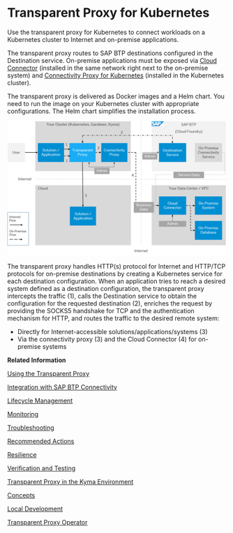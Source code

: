 <!-- loioacc64ada71e34f98867f16fbcc471b5e -->

# Transparent Proxy for Kubernetes

Use the transparent proxy for Kubernetes to connect workloads on a Kubernetes cluster to Internet and on-premise applications.

The transparent proxy routes to SAP BTP destinations configured in the Destination service. On-premise applications must be exposed via [Cloud Connector](cloud-connector-e6c7616.md) \(installed in the same network right next to the on-premise system\) and [Connectivity Proxy for Kubernetes](connectivity-proxy-for-kubernetes-e661713.md) \(installed in the Kubernetes cluster\).

The transparent proxy is delivered as Docker images and a Helm chart. You need to run the image on your Kubernetes cluster with appropriate configurations. The Helm chart simplifies the installation process.

![](images/CS_Transparent_Proxy_Arch_PPT_d4060b6.png)

The transparent proxy handles HTTP\(s\) protocol for Internet and HTTP/TCP protocols for on-premise destinations by creating a Kubernetes service for each destination configuration. When an application tries to reach a desired system defined as a destination configuration, the transparent proxy intercepts the traffic \(1\), calls the Destination service to obtain the configuration for the requested destination \(2\), enriches the request by providing the SOCKS5 handshake for TCP and the authentication mechanism for HTTP, and routes the traffic to the desired remote system:

-   Directly for Internet-accessible solutions/applications/systems \(3\)
-   Via the connectivity proxy \(3\) and the Cloud Connector \(4\) for on-premise systems

**Related Information**  


[Using the Transparent Proxy](using-the-transparent-proxy-c5257cf.md "Use the transparent proxy for Kubernetes in different SAP BTP communication scenarios.")

[Integration with SAP BTP Connectivity](integration-with-sap-btp-connectivity-aa9fc26.md "Integrate the transparent proxy with other SAP BTP Connectivity services.")

[Lifecycle Management](lifecycle-management-1c18e0c.md "Find informationn on installation, configuration, and sizing of the transparent proxy for Kubernetes.")

[Monitoring](monitoring-ba6f417.md "Check the availability, status, and destination custom resources of the transparent proxy for Kubernetes.")

[Troubleshooting](troubleshooting-fce292a.md "Find troubleshooting information for the transparent proxy for Kubernetes.")

[Recommended Actions](recommended-actions-20b1a62.md "To resolve issues with the transparent proxy for Kubernetes, follow the recommendations below.")

[Resilience](resilience-43b90bc.md "Improve resilience of the transparent proxy for Kubernetes.")

[Verification and Testing](verification-and-testing-86dde3e.md "Check the transparent proxy for Kubernetes after installation.")

[Transparent Proxy in the Kyma Environment](transparent-proxy-in-the-kyma-environment-1700cfe.md "Use the transparent proxy in the Kyma environment.")

[Concepts](concepts-3f9e8f1.md "Find information on basic concepts of the transparent proxy for Kubernetes.")

[Local Development](local-development-bcbcd9f.md "Find a local development guide for the transparent proxy for Kubernetes.")

[Transparent Proxy Operator](transparent-proxy-operator-2d826aa.md "Use the transparent proxy operator for the transparent proxy for Kubernetes.")

